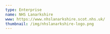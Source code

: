```yaml
---
type: Enterprise 
name: NHS Lanarkshire
www: https://www.nhslanarkshire.scot.nhs.uk/
thumbnail: /img/nhslanarkshire-logo.png
--- 
```

